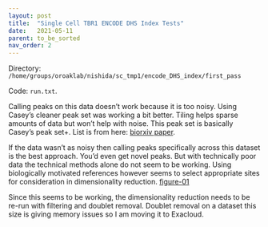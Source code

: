 ```yaml
---
layout: post
title:  "Single Cell TBR1 ENCODE DHS Index Tests"
date:   2021-05-11
parent: to_be_sorted
nav_order: 2
---
```


Directory: `/home/groups/oroaklab/nishida/sc_tmp1/encode_DHS_index/first_pass`

Code: `run.txt`.

Calling peaks on this data doesn’t work because it is too noisy. Using Casey’s cleaner peak set was working a bit better. Tiling helps sparse amounts of data but won’t help with noise. This peak set is basically Casey’s peak set+. List is from here: [biorxiv paper](https://www.biorxiv.org/content/10.1101/2020.06.26.172718v3).

If the data wasn’t as noisy then calling peaks specifically across this dataset is the best approach. You’d even get novel peaks. But with technically poor data the technical methods alone do not seem to be working. Using biologically motivated references however seems to select appropriate sites for consideration in dimensionality reduction. [figure-01]

Since this seems to be working, the dimensionality reduction needs to be re-run with filtering and doublet removal. Doublet removal on a dataset this size is giving memory issues so I am moving it to Exacloud.

[figure-01]: https://ohsu.app.box.com/file/809562739594